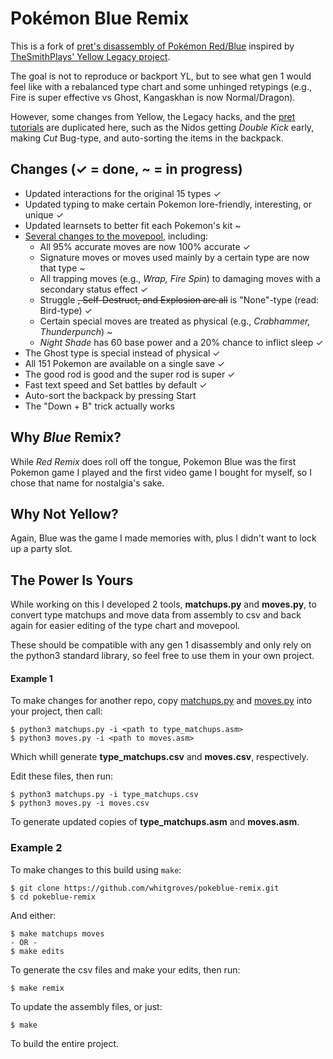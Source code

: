# Pokémon Blue Remix

This is a fork of [pret's disassembly of Pokémon Red/Blue](https://github.com/pret/pokered) inspired by [TheSmithPlays' Yellow Legacy project](https://github.com/cRz-Shadows/Pokemon_Yellow_Legacy).

The goal is not to reproduce or backport YL, but to see what gen 1 would feel like with a rebalanced type chart and some unhinged retypings (e.g., Fire is super effective vs Ghost, Kangaskhan is now Normal/Dragon).

However, some changes from Yellow, the Legacy hacks, and the [pret tutorials](https://github.com/pret/pokered/wiki/Tutorials) are duplicated here, such as the Nidos getting *Double Kick* early, making *Cut* Bug-type, and auto-sorting the items in the backpack.

## Changes (✓ = done, ~ = in progress)
- Updated interactions for the original 15 types ✓
- Updated typing to make certain Pokemon lore-friendly, interesting, or unique ✓
- Updated learnsets to better fit each Pokemon's kit ~
- [Several changes to the movepool](./MOVES.md), including:
    - All 95% accurate moves are now 100% accurate ✓
    - Signature moves or moves used mainly by a certain type are now that type ~
    - All trapping moves (e.g., *Wrap, Fire Spin*) to damaging moves with a secondary status effect ✓
    - Struggle ~~, Self-Destruct, and Explosion are all~~ is "None"-type (read: Bird-type) ✓
    - Certain special moves are treated as physical (e.g., *Crabhammer, Thunderpunch*) ~
    - *Night Shade* has 60 base power and a 20% chance to inflict sleep ✓
- The Ghost type is special instead of physical ✓
- All 151 Pokemon are available on a single save ✓
- The good rod is good and the super rod is super ✓
- Fast text speed and Set battles by default ✓
- Auto-sort the backpack by pressing Start
- The "Down + B" trick actually works

## Why *Blue* Remix?
While *Red Remix* does roll off the tongue, Pokemon Blue was the first Pokemon game I played and the first video game I bought for myself, so I chose that name for nostalgia's sake.

## Why Not Yellow?
Again, Blue was the game I made memories with, plus I didn't want to lock up a party slot.

## The Power Is Yours
While working on this I developed 2 tools, **matchups.py** and **moves.py**, to convert type matchups and move data from assembly to csv and back again for easier editing of the type chart and movepool.

These should be compatible with any gen 1 disassembly and only rely on the python3 standard library, so feel free to use them in your own project.

#### Example 1
To make changes for another repo, copy [matchups.py](./tools/matchups.py) and [moves.py](./tools/moves.py) into your project, then call:
```
$ python3 matchups.py -i <path to type_matchups.asm>
$ python3 moves.py -i <path to moves.asm>
```
Which whill generate **type_matchups.csv** and **moves.csv**, respectively.

Edit these files, then run:
```
$ python3 matchups.py -i type_matchups.csv
$ python3 moves.py -i moves.csv
```
To generate updated copies of **type_matchups.asm** and **moves.asm**.

### Example 2
To make changes to this build using `make`:
```
$ git clone https://github.com/whitgroves/pokeblue-remix.git
$ cd pokeblue-remix
```
And either:
```
$ make matchups moves
- OR -
$ make edits
```
To generate the csv files and make your edits, then run:
```
$ make remix
```
To update the assembly files, or just:
```
$ make
```
To build the entire project.
